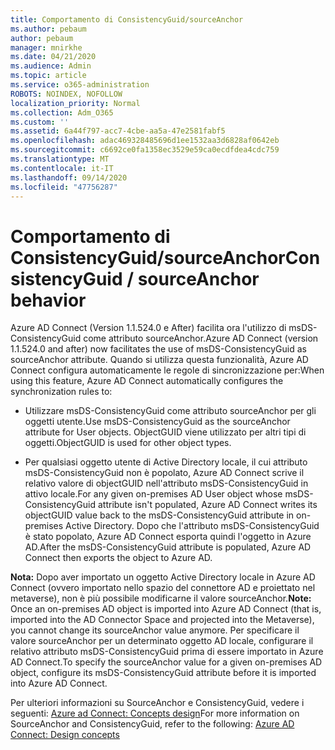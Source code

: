 ```yaml
---
title: Comportamento di ConsistencyGuid/sourceAnchor
ms.author: pebaum
author: pebaum
manager: mnirkhe
ms.date: 04/21/2020
ms.audience: Admin
ms.topic: article
ms.service: o365-administration
ROBOTS: NOINDEX, NOFOLLOW
localization_priority: Normal
ms.collection: Adm_O365
ms.custom: ''
ms.assetid: 6a44f797-acc7-4cbe-aa5a-47e2581fabf5
ms.openlocfilehash: adac469328485696d1ee1532aa3d6828af0642eb
ms.sourcegitcommit: c6692ce0fa1358ec3529e59ca0ecdfdea4cdc759
ms.translationtype: MT
ms.contentlocale: it-IT
ms.lasthandoff: 09/14/2020
ms.locfileid: "47756287"
---
```

# <a name="consistencyguid--sourceanchor-behavior"></a><span data-ttu-id="9a666-102">Comportamento di ConsistencyGuid/sourceAnchor</span><span class="sxs-lookup"><span data-stu-id="9a666-102">ConsistencyGuid / sourceAnchor behavior</span></span>

<span data-ttu-id="9a666-103">Azure AD Connect (Version 1.1.524.0 e After) facilita ora l'utilizzo di msDS-ConsistencyGuid come attributo sourceAnchor.</span><span class="sxs-lookup"><span data-stu-id="9a666-103">Azure AD Connect (version 1.1.524.0 and after) now facilitates the use of msDS-ConsistencyGuid as sourceAnchor attribute.</span></span> <span data-ttu-id="9a666-104">Quando si utilizza questa funzionalità, Azure AD Connect configura automaticamente le regole di sincronizzazione per:</span><span class="sxs-lookup"><span data-stu-id="9a666-104">When using this feature, Azure AD Connect automatically configures the synchronization rules to:</span></span>
  
- <span data-ttu-id="9a666-105">Utilizzare msDS-ConsistencyGuid come attributo sourceAnchor per gli oggetti utente.</span><span class="sxs-lookup"><span data-stu-id="9a666-105">Use msDS-ConsistencyGuid as the sourceAnchor attribute for User objects.</span></span> <span data-ttu-id="9a666-106">ObjectGUID viene utilizzato per altri tipi di oggetti.</span><span class="sxs-lookup"><span data-stu-id="9a666-106">ObjectGUID is used for other object types.</span></span>
    
- <span data-ttu-id="9a666-107">Per qualsiasi oggetto utente di Active Directory locale, il cui attributo msDS-ConsistencyGuid non è popolato, Azure AD Connect scrive il relativo valore di objectGUID nell'attributo msDS-ConsistencyGuid in attivo locale.</span><span class="sxs-lookup"><span data-stu-id="9a666-107">For any given on-premises AD User object whose msDS-ConsistencyGuid attribute isn't populated, Azure AD Connect writes its objectGUID value back to the msDS-ConsistencyGuid attribute in on-premises Active Directory.</span></span> <span data-ttu-id="9a666-108">Dopo che l'attributo msDS-ConsistencyGuid è stato popolato, Azure AD Connect esporta quindi l'oggetto in Azure AD.</span><span class="sxs-lookup"><span data-stu-id="9a666-108">After the msDS-ConsistencyGuid attribute is populated, Azure AD Connect then exports the object to Azure AD.</span></span>
    
 <span data-ttu-id="9a666-109">**Nota:** Dopo aver importato un oggetto Active Directory locale in Azure AD Connect (ovvero importato nello spazio del connettore AD e proiettato nel metaverse), non è più possibile modificarne il valore sourceAnchor.</span><span class="sxs-lookup"><span data-stu-id="9a666-109">**Note:** Once an on-premises AD object is imported into Azure AD Connect (that is, imported into the AD Connector Space and projected into the Metaverse), you cannot change its sourceAnchor value anymore.</span></span> <span data-ttu-id="9a666-110">Per specificare il valore sourceAnchor per un determinato oggetto AD locale, configurare il relativo attributo msDS-ConsistencyGuid prima di essere importato in Azure AD Connect.</span><span class="sxs-lookup"><span data-stu-id="9a666-110">To specify the sourceAnchor value for a given on-premises AD object, configure its msDS-ConsistencyGuid attribute before it is imported into Azure AD Connect.</span></span> 
  
<span data-ttu-id="9a666-111">Per ulteriori informazioni su SourceAnchor e ConsistencyGuid, vedere i seguenti: [Azure ad Connect: Concepts design](https://docs.microsoft.com/azure/active-directory/connect/active-directory-aadconnect-design-concepts)</span><span class="sxs-lookup"><span data-stu-id="9a666-111">For more information on SourceAnchor and ConsistencyGuid, refer to the following: [Azure AD Connect: Design concepts](https://docs.microsoft.com/azure/active-directory/connect/active-directory-aadconnect-design-concepts)</span></span>
  

